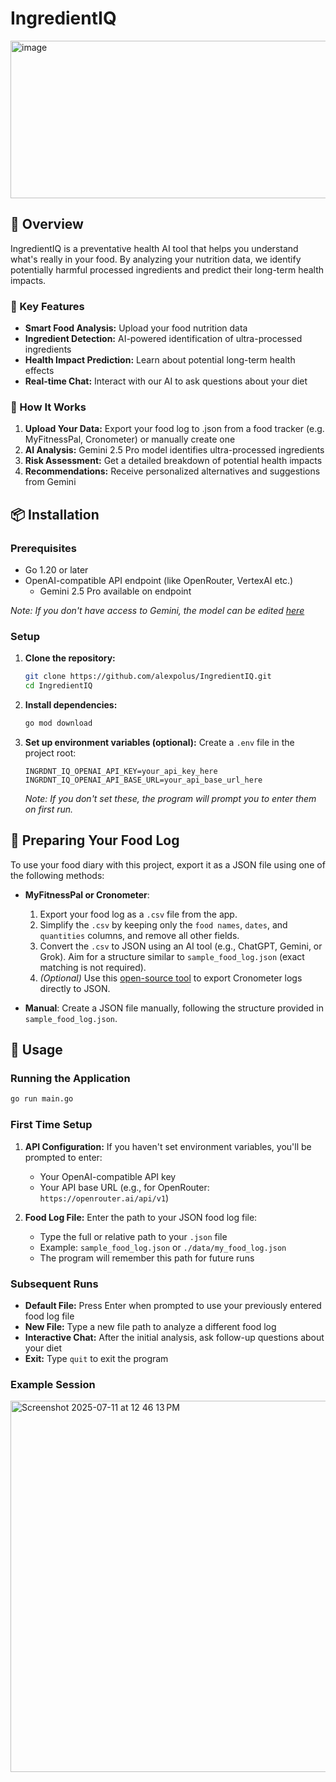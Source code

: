 # IngredientIQ
<img width="574" height="252" alt="image" src="https://github.com/user-attachments/assets/8069c677-d702-4ab0-a4cd-bb41baacf7cf" />

## 🚀 Overview

IngredientIQ is a preventative health AI tool that helps you understand what's really in your food. By analyzing your nutrition data, we identify potentially harmful processed ingredients and predict their long-term health impacts.
### 🎯 Key Features

- **Smart Food Analysis:** Upload your food nutrition data
- **Ingredient Detection:** AI-powered identification of ultra-processed ingredients
- **Health Impact Prediction:** Learn about potential long-term health effects
- **Real-time Chat:** Interact with our AI to ask questions about your diet

### 🧪 How It Works
1. **Upload Your Data:** Export your food log to .json from a food tracker (e.g. MyFitnessPal, Cronometer) or manually create one
2. **AI Analysis:** Gemini 2.5 Pro model identifies ultra-processed ingredients
3. **Risk Assessment:** Get a detailed breakdown of potential health impacts
4. **Recommendations:** Receive personalized alternatives and suggestions from Gemini

## 📦 Installation

### Prerequisites
- Go 1.20 or later
- OpenAI-compatible API endpoint (like OpenRouter, VertexAI etc.)
   - Gemini 2.5 Pro available on endpoint
  
*Note: If you don't have access to Gemini, the model can be edited [here](https://github.com/alex-polus/IngredientIQ/blob/main/main.go#L20)*

### Setup
1. **Clone the repository:**
   ```bash
   git clone https://github.com/alexpolus/IngredientIQ.git
   cd IngredientIQ
   ```

2. **Install dependencies:**
   ```bash
   go mod download
   ```

3. **Set up environment variables (optional):**
   Create a `.env` file in the project root:
   ```
   INGRDNT_IQ_OPENAI_API_KEY=your_api_key_here
   INGRDNT_IQ_OPENAI_API_BASE_URL=your_api_base_url_here
   ```
   
   *Note: If you don't set these, the program will prompt you to enter them on first run.*

## 🍗 Preparing Your Food Log
To use your food diary with this project, export it as a JSON file using one of the following methods:

- **MyFitnessPal or Cronometer**:
  1.   Export your food log as a `.csv` file from the app.
  2. Simplify the `.csv` by keeping only the `food names`, `dates`, and `quantities` columns, and remove all other fields.
  3. Convert the `.csv` to JSON using an AI tool (e.g., ChatGPT, Gemini, or Grok). Aim for a structure similar to `sample_food_log.json` (exact matching is not required).
  4. *(Optional)* Use this [open-source tool](https://github.com/jrmycanady/cronometer-export) to export Cronometer logs directly to JSON.

- **Manual**:
  Create a JSON file manually, following the structure provided in `sample_food_log.json`.


## 🚀 Usage

### Running the Application
```bash
go run main.go
```

### First Time Setup
1. **API Configuration:** If you haven't set environment variables, you'll be prompted to enter:
   - Your OpenAI-compatible API key
   - Your API base URL (e.g., for OpenRouter: `https://openrouter.ai/api/v1`)

2. **Food Log File:** Enter the path to your JSON food log file:
   - Type the full or relative path to your `.json` file
   - Example: `sample_food_log.json` or `./data/my_food_log.json`
   - The program will remember this path for future runs

### Subsequent Runs
- **Default File:** Press Enter when prompted to use your previously entered food log file
- **New File:** Type a new file path to analyze a different food log
- **Interactive Chat:** After the initial analysis, ask follow-up questions about your diet
- **Exit:** Type `quit` to exit the program

### Example Session

<img width="700" height="594" alt="Screenshot 2025-07-11 at 12 46 13 PM" src="https://github.com/user-attachments/assets/d4293d7c-bbb5-44f5-8c13-065f3bc5e251" />
